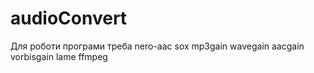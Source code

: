 # audioConvert
Для роботи програми треба nero-aac sox mp3gain wavegain aacgain vorbisgain lame ffmpeg
